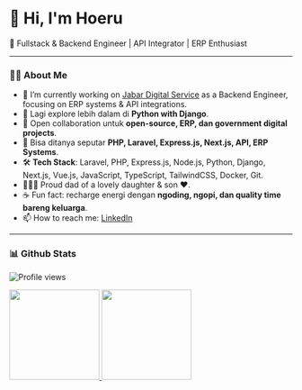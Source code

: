 <!--
## Hi there 👋

**mmhoeruriza/mmhoeruriza** is a ✨ _special_ ✨ repository because its `README.md` (this file) appears on your GitHub profile.

Here are some ideas to get you started:

- 🔭 I’m currently working on ...
- 🌱 I’m currently learning ...
- 👯 I’m looking to collaborate on ...
- 🤔 I’m looking for help with ...
- 💬 Ask me about ...
- 📫 How to reach me: ...
- 😄 Pronouns: ...
- ⚡ Fun fact: ...
-->


# 👋 Hi, I'm Hoeru

🚀 Fullstack & Backend Engineer | API Integrator | ERP Enthusiast

---

### 👨‍💻 About Me
- 🔭 I’m currently working on <a href="https://www.instagram.com/jabardigitalservice" target="_blank">Jabar Digital Service</a> as a Backend Engineer, focusing on ERP systems & API integrations.  
- 🌱 Lagi explore lebih dalam di **Python with Django**.  
- 👯 Open collaboration untuk **open-source, ERP, dan government digital projects**.  
- 💬 Bisa ditanya seputar **PHP, Laravel, Express.js, Next.js, API, ERP Systems**.  
- 🛠 **Tech Stack**: Laravel, PHP, Express.js, Node.js, Python, Django, Next.js, Vue.js, JavaScript, TypeScript, TailwindCSS, Docker, Git.  
- 👨‍👩‍👧 Proud dad of a lovely daughter & son ❤️.  
- ☕ Fun fact: recharge energi dengan **ngoding, ngopi, dan quality time bareng keluarga**.  
- 📫 How to reach me: [LinkedIn](https://www.linkedin.com/in/muhamad-hoeru-riza)

---

### 📊 Github Stats
![Profile views](https://komarev.com/ghpvc/?username=mhoeruriza&color=blueviolet&style=for-the-badge)
<p align="left">
  <a href="https://github.com/mhoeruriza">
    <img height="160em" src="https://github-readme-stats-eight-theta.vercel.app/api?username=mhoeruriza&show_icons=true&include_all_commits=true&count_private=true"/>
    <img height="160em" src="https://github-readme-stats-eight-theta.vercel.app/api/top-langs/?username=mhoeruriza&layout=compact&langs_count=8"/>
  </a>
</p>


